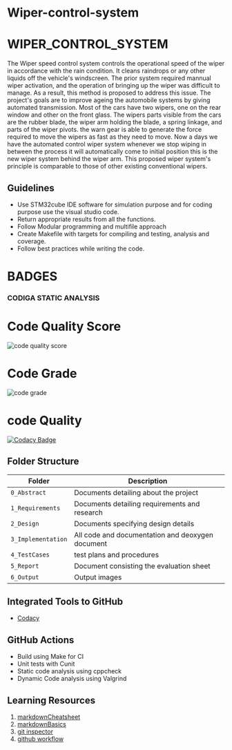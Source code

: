 # Wiper-control-system



# WIPER_CONTROL_SYSTEM

 The Wiper speed control system controls the operational speed of the wiper in accordance with the rain condition. It cleans 
 raindrops or any other liquids off the vehicle's windscreen. The prior system required mannual wiper activation, and the 
 operation of bringing up the wiper was difficult to manage. As a result, this method is proposed to address this issue.
 The project's goals are to improve ageing the automobile systems by giving automated transmission. Most of the cars 
 have two wipers, one on the rear window and other on the front glass. The wipers parts visible from the cars are the 
 rubber blade, the wiper arm holding the blade, a spring linkage, and parts of the wiper pivots. the warn gear 
 is able to generate the force required to move the wipers as fast as they need to move. Now a days we have 
 the automated control wiper system whenever we stop wiping in between the process it will automatically come to initial 
 position this is the new wiper system behind the wiper arm. This proposed wiper system's principle is comparable to those of other existing 
 conventional wipers.
## Guidelines
* Use STM32cube IDE software for simulation purpose and for coding purpose use the visual studio code.
* Return appropriate results from all the functions.
* Follow Modular programming and multifile approach
* Create Makefile with targets for compiling and testing, analysis and coverage.
* Follow best practices while writing the code.
# BADGES
### CODIGA STATIC ANALYSIS
# Code Quality Score
![code quality score](https://api.codiga.io/project/32913/score/svg)
# Code Grade
![code grade](https://api.codiga.io/project/32913/status/svg)

# code Quality
[![Codacy Badge](https://app.codacy.com/project/badge/Grade/392bf6de2ce14b579ea74b7adabb0c46)](https://www.codacy.com/gh/R-asha-2001/M3_Wiper_control_System/dashboard?utm_source=github.com&amp;utm_medium=referral&amp;utm_content=R-asha-2001/M3_Wiper_control_System&amp;utm_campaign=Badge_Grade)




## Folder Structure
Folder             | Description
-------------------| -----------------------------------------
`0_Abstract`       | Documents detailing about the project
`1_Requirements`   | Documents detailing requirements and research
`2_Design`         | Documents specifying design details
`3_Implementation` | All code and documentation and deoxygen document
`4_TestCases`      |test plans and procedures
`5_Report`         |Document consisting the evaluation sheet
`6_Output`         | Output images 
## Integrated Tools to GitHub
*  [Codacy](https://www.codacy.com/)
## GitHub Actions
* Build using Make for CI
* Unit tests with Cunit
* Static code analysis using cppcheck
* Dynamic Code analysis using Valgrind
## Learning Resources
1. [markdownCheatsheet](https://github.com/adam-p/markdown-here/wiki/Markdown-Cheatsheet)
2. [markdownBasics](https://guides.github.com/features/mastering-markdown/)
3. [git inspector](https://github.com/ejwa/gitinspector.git)
4. [github workflow](https://docs.github.com/en/actions/learn-github-action)
